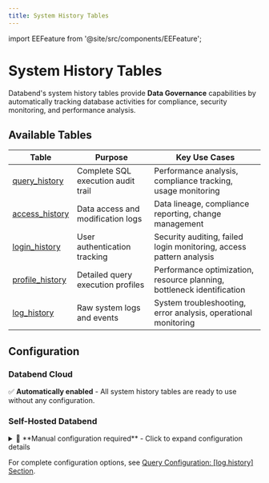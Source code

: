 ```yaml
---
title: System History Tables
---
```


import EEFeature from '@site/src/components/EEFeature';

<EEFeature featureName='SYSTEM HISTORY'/>

# System History Tables

Databend's system history tables provide **Data Governance** capabilities by automatically tracking database activities for compliance, security monitoring, and performance analysis.

## Available Tables

| Table | Purpose | Key Use Cases |
|-------|---------|---------------|
| [query_history](query-history.md) | Complete SQL execution audit trail | Performance analysis, compliance tracking, usage monitoring |
| [access_history](access-history.md) | Data access and modification logs | Data lineage, compliance reporting, change management |
| [login_history](login-history.md) | User authentication tracking | Security auditing, failed login monitoring, access pattern analysis |
| [profile_history](profile-history.md) | Detailed query execution profiles | Performance optimization, resource planning, bottleneck identification |
| [log_history](log-history.md) | Raw system logs and events | System troubleshooting, error analysis, operational monitoring |

## Configuration

### Databend Cloud
✅ **Automatically enabled** - All system history tables are ready to use without any configuration.

### Self-Hosted Databend

<details>
<summary>📝 **Manual configuration required** - Click to expand configuration details</summary>

#### Minimal Configuration
To enable system history tables, you must configure all 5 tables in your `databend-query.toml`:

```toml
[log.history]
on = true

# All 5 tables must be configured to enable history logging
# retention is optional (default: 168 hours = 7 days)
[[log.history.tables]]
table_name = "query_history"
retention = 168  # Optional: 7 days (default)

[[log.history.tables]]
table_name = "login_history"
retention = 168  # Optional: 7 days (default)

[[log.history.tables]]
table_name = "access_history"
retention = 168  # Optional: 7 days (default)

[[log.history.tables]]
table_name = "profile_history"
retention = 168  # Optional: 7 days (default)

[[log.history.tables]]
table_name = "log_history"
retention = 168  # Optional: 7 days (default)
```

#### Custom Storage (Optional)
By default, history tables use your main database storage. To use separate S3 storage:

```toml
[log.history]
on = true

[log.history.storage]
type = "s3"

[log.history.storage.s3]
bucket = "your-history-bucket"
root = "history_tables"
endpoint_url = "https://s3.amazonaws.com"
access_key_id = "your-access-key"
secret_access_key = "your-secret-key"
```

> ⚠️ **Note:** When changing storage configuration, existing history tables will be dropped and recreated.

</details>

For complete configuration options, see [Query Configuration: [log.history] Section](/guides/deploy/references/node-config/query-config#loghistory-section).
